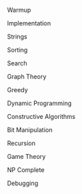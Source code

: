 
Warmup

Implementation

Strings

Sorting

Search

Graph Theory

Greedy

Dynamic Programming

Constructive Algorithms

Bit Manipulation

Recursion

Game Theory

NP Complete

Debugging
